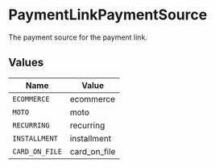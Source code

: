 # PaymentLinkPaymentSource

The payment source for the payment link.


## Values

| Name           | Value          |
| -------------- | -------------- |
| `ECOMMERCE`    | ecommerce      |
| `MOTO`         | moto           |
| `RECURRING`    | recurring      |
| `INSTALLMENT`  | installment    |
| `CARD_ON_FILE` | card_on_file   |